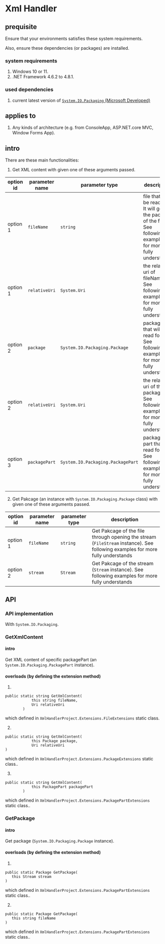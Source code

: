 ﻿# Xml Handler
## prequisite
Ensure that your environments satisfies these system requirements.

Also, ensure these dependencies (or packages) are installed.
### system requirements
1. Windows 10 or 11.
2. .NET Framework 4.6.2 to 4.8.1.

### used dependencies
1. current latest version of [`System.IO.Packaging` (Microsoft Developed)](https://www.nuget.org/packages/System.IO.Packaging/10.0.0-preview.2.25163.2)

## applies to
1. Any kinds of architecture (e.g. from ConsoleApp, ASP.NET.core MVC, Window Forms App).

## intro
There are these main functionalities:

1. Get XML content with given one of these arguments passed.


| option id | parameter name | parameter type | description |
| -- | --------- | ------------- | --------------- |
| option 1 | `fileName` | `string` | file that will be read for. It will get the package of the file. See following examples for more fully understands |
| option 1 | `relativeUri` | `System.Uri` | the relative uri of fileName. See following examples for more fully understands |
| option 2 | `package` | `System.IO.Packaging.Package` | package that will be read for. See following examples for more fully understands |
| option 2 | `relativeUri` | `System.Uri` | the relative uri of the package. See following examples for more fully understands |
| option 3 | `packagePart` | `System.IO.Packaging.PackagePart` | package part that be read for. See following examples for more fully understands |

2. Get Pakcage (an instance with `System.IO.Packaging.Package` class)  with given one of these arguments passed.

| option id | parameter name | parameter type | description |
| -- | --------- | ------------- | --------------- |
| option 1 | `fileName` | `string` | Get Pakcage of the file through opening the stream (`FileStream` instance). See following examples for more fully understands |
| option 2 | `stream` | `Stream` | Get Pakcage of the stream (`Stream` instance). See following examples for more fully understands |


## API 
### API implementation
With `System.IO.Packaging`.

### GetXmlContent
#### intro
Get XML content of specific packagePart (an `System.IO.Packaging.PackagePart` instance).

#### overloads (by defining the extension method)

1. 

```
public static string GetXmlContent(
            this string fileName,
            Uri relativeUri
        )
```

which defined in `XmlHandlerProject.Extensions.FileExtensions` static class.

2.

```
public static string GetXmlContent(
            this Package package,
            Uri relativeUri
)
```

which defined in `XmlHandlerProject.Extensions.PackageExtensions`  static class..

3. 

```
public static string GetXmlContent(
            this PackagePart packagePart
        )
```

which defined in `XmlHandlerProject.Extensions.PackagePartExtensions`  static class..

### GetPackage
#### intro
Get package (`System.IO.Packaging.Package` instance).

#### overloads (by defining the extension method)

1.

```
public static Package GetPackage(
   this Stream stream
)
```

which defined in `XmlHandlerProject.Extensions.PackagePartExtensions` static class..

2.

```
public static Package GetPackage(
   this string fileName
)
```

which defined in `XmlHandlerProject.Extensions.PackagePartExtensions` static class..